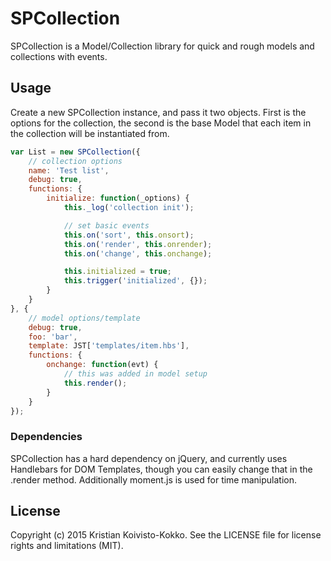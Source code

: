 # SPCollection

SPCollection is a Model/Collection library for quick and rough models and collections with events.

## Usage

Create a new SPCollection instance, and pass it two objects. First is the options for the collection, the second is the base Model that each item in the collection will be instantiated from.

```javascript
var List = new SPCollection({
	// collection options
	name: 'Test list',
	debug: true,
	functions: {
		initialize: function(_options) {
			this._log('collection init');

			// set basic events
			this.on('sort', this.onsort);
			this.on('render', this.onrender);
			this.on('change', this.onchange);

			this.initialized = true;
			this.trigger('initialized', {});
		}
	}
}, {
	// model options/template
	debug: true,
	foo: 'bar',
	template: JST['templates/item.hbs'],
	functions: {
		onchange: function(evt) {
			// this was added in model setup
			this.render();
		}
	}
});
```

### Dependencies

SPCollection has a hard dependency on jQuery, and currently uses Handlebars for DOM Templates, though you can easily change that in the .render method. Additionally moment.js is used for time manipulation.

## License

Copyright (c) 2015 Kristian Koivisto-Kokko. See the LICENSE file for license rights and
limitations (MIT).